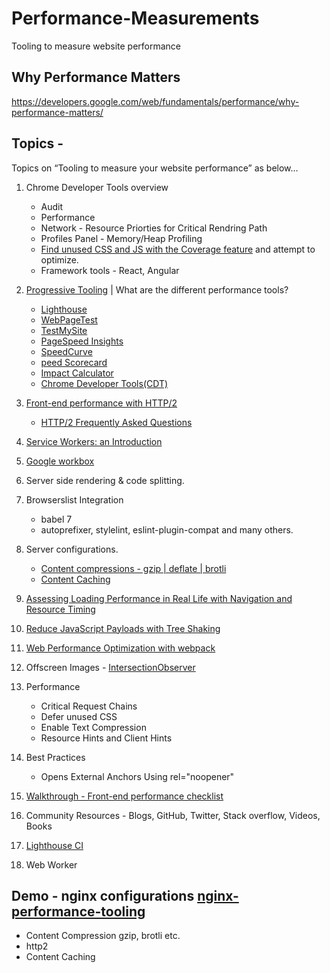 # Performance-Measurements
Tooling to measure website performance

## Why Performance Matters 
https://developers.google.com/web/fundamentals/performance/why-performance-matters/

## Topics -
Topics on “Tooling to measure your website performance” as below…
 
1. Chrome Developer Tools overview
    - Audit
    - Performance
    - Network - Resource Priorties for Critical Rendring Path
    - Profiles Panel - Memory/Heap Profiling
    - [Find unused CSS and JS with the Coverage feature](https://developers.google.com/web/updates/2017/04/devtools-release-notes#coverage) and attempt to optimize.
    - Framework tools - React, Angular

2. [Progressive Tooling](https://progressivetooling.com/) | What are the different performance tools? 
   - [Lighthouse](https://developers.google.com/web/tools/lighthouse/)
   - [WebPageTest](https://www.webpagetest.org/)
   - [TestMySite](https://testmysite.thinkwithgoogle.com/) 
   - [PageSpeed Insights](https://developers.google.com/speed/pagespeed/insights/)
   - [SpeedCurve](https://speedcurve.com/)
   - [peed Scorecard](https://www.thinkwithgoogle.com/feature/mobile/)
   - [Impact Calculator](https://www.thinkwithgoogle.com/feature/mobile/)
   - [Chrome Developer Tools(CDT)](https://developers.google.com/web/tools/chrome-devtools/)
  
3. [Front-end performance with HTTP/2](https://hpbn.co/http2/)
   - [HTTP/2 Frequently Asked Questions](https://http2.github.io/faq/)

4. [Service Workers: an Introduction](https://developers.google.com/web/fundamentals/primers/service-workers/)
5. [Google workbox](https://developers.google.com/web/tools/workbox/)
4. Server side rendering & code splitting.
5. Browserslist Integration
   - babel 7
   - autoprefixer, stylelint, eslint-plugin-compat and many others.
   
5. Server configurations. 
   - [Content compressions - gzip | deflate | brotli](https://developers.google.com/web/fundamentals/performance/optimizing-content-efficiency/optimize-encoding-and-transfer)
   - [Content Caching](https://devcenter.heroku.com/articles/increasing-application-performance-with-http-cache-headers)
6. [Assessing Loading Performance in Real Life with Navigation and Resource Timing](https://developers.google.com/web/fundamentals/performance/navigation-and-resource-timing/)
7. [Reduce JavaScript Payloads with Tree Shaking](https://developers.google.com/web/fundamentals/performance/optimizing-javascript/tree-shaking/)
7. [Web Performance Optimization with webpack](https://developers.google.com/web/fundamentals/performance/webpack/)
8. Offscreen Images - [IntersectionObserver](https://developers.google.com/web/updates/2016/04/intersectionobserver)
8. Performance
    - Critical Request Chains
    - Defer unused CSS
    - Enable Text Compression
    - Resource Hints and Client Hints

8. Best Practices 
    - Opens External Anchors Using rel="noopener"

7. [Walkthrough - Front-end performance checklist](content/front-end-performance-checklist-2018.pdf)
8. Community Resources - Blogs, GitHub, Twitter, Stack overflow, Videos, Books
9. [Lighthouse CI](https://github.com/ebidel/lighthouse-ci)
10. Web Worker

## Demo - nginx configurations [nginx-performance-tooling](https://github.com/gsaini/nginx-performance-tooling)
 - Content Compression gzip, brotli etc.
 - http2
 - Content Caching
